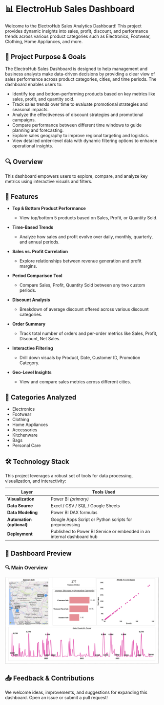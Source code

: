 # 📊 ElectroHub Sales Dashboard

Welcome to the ElectroHub Sales Analytics Dashboard! This project provides dynamic insights into sales, profit, discount, and performance trends across various product categories such as Electronics, Footwear, Clothing, Home Appliances, and more.

## 🎯 Project Purpose & Goals

The ElectroHub Sales Dashboard is designed to help management and business analysts make data-driven decisions by providing a clear view of sales performance across product categories, cities, and time periods. The dashboard enables users to:

- Identify top and bottom-performing products based on key metrics like sales, profit, and quantity sold.
- Track sales trends over time to evaluate promotional strategies and seasonal impacts.
- Analyze the effectiveness of discount strategies and promotional campaigns.
- Compare performance between different time windows to guide planning and forecasting.
- Explore sales geography to improve regional targeting and logistics.
- View detailed order-level data with dynamic filtering options to enhance operational insights.

## 🔍 Overview

This dashboard empowers users to explore, compare, and analyze key metrics using interactive visuals and filters.

## 🧰 Features

- **Top & Bottom Product Performance**
  - View top/bottom 5 products based on Sales, Profit, or Quantity Sold.

- **Time-Based Trends**
  - Analyze how sales and profit evolve over daily, monthly, quarterly, and annual periods.

- **Sales vs. Profit Correlation**
  - Explore relationships between revenue generation and profit margins.

- **Period Comparison Tool**
  - Compare Sales, Profit, Quantity Sold between any two custom periods.

- **Discount Analysis**
  - Breakdown of average discount offered across various discount categories.

- **Order Summary**
  - Track total number of orders and per-order metrics like Sales, Profit, Discount, Net Sales.

- **Interactive Filtering**
  - Drill down visuals by Product, Date, Customer ID, Promotion Category.

- **Geo-Level Insights**
  - View and compare sales metrics across different cities.

## 📂 Categories Analyzed

- Electronics
- Footwear
- Clothing
- Home Appliances
- Accessories
- Kitchenware
- Bags
- Personal Care

## 🛠️ Technology Stack

This project leverages a robust set of tools for data processing, visualization, and interactivity:

| Layer              | Tools Used                        |
|--------------------|-----------------------------------|
| **Visualization**  | Power BI *(primary)*              |
| **Data Source**    | Excel / CSV / SQL / Google Sheets |
| **Data Modeling**  | Power BI DAX formulas             |
| **Automation (optional)** | Google Apps Script or Python scripts for preprocessing |
| **Deployment**     | Published to Power BI Service or embedded in an internal dashboard hub |

## 📸 Dashboard Preview

### 🔍 Main Overview  
![Dashboard Overview](assets/Overview.PNG)


## 📥 Feedback & Contributions

We welcome ideas, improvements, and suggestions for expanding this dashboard. Open an issue or submit a pull request!

